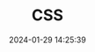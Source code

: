 ﻿---
title: CSS
categories:
- Front end
- HTML_CSS_JS_JQuery
tags:
- Front end
date: 2024-01-29 14:25:39
---

